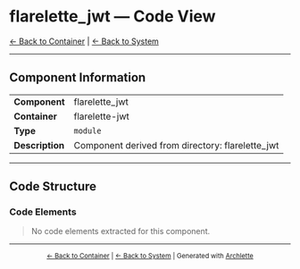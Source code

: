 # flarelette_jwt — Code View

[← Back to Container](./flarelette_jwt.md) | [← Back to System](./README.md)

---

## Component Information

<table>
<tbody>
<tr>
<td><strong>Component</strong></td>
<td>flarelette_jwt</td>
</tr>
<tr>
<td><strong>Container</strong></td>
<td>flarelette-jwt</td>
</tr>
<tr>
<td><strong>Type</strong></td>
<td><code>module</code></td>
</tr>
<tr>
<td><strong>Description</strong></td>
<td>Component derived from directory: flarelette_jwt</td>
</tr>
</tbody>
</table>

---

## Code Structure


### Code Elements

> No code elements extracted for this component.

---

<div align="center">
<sub><a href="./flarelette_jwt.md">← Back to Container</a> | <a href="./README.md">← Back to System</a> | Generated with <a href="https://github.com/chrislyons-dev/archlette">Archlette</a></sub>
</div>
